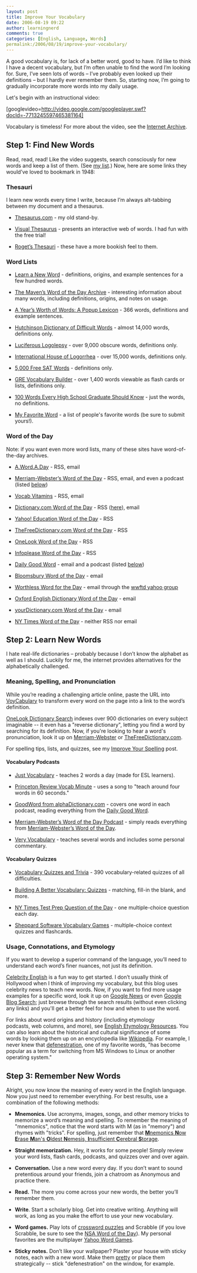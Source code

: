 ```yaml
---
layout: post
title: Improve Your Vocabulary
date: 2006-08-19 09:22
author: learningnerd
comments: true
categories: [English, Language, Words]
permalink:/2006/08/19/improve-your-vocabulary/
---
```

A good vocabulary is, for lack of a better word, good to have. I’d like to think I have a decent vocabulary, but I’m often unable to find the word I’m looking for. Sure, I’ve seen lots of words – I’ve probably even looked up their definitions – but I hardly ever remember them. So, starting now, I’m going to gradually incorporate more words into my daily usage.

Let's begin with an instructional video:

[googlevideo=http://video.google.com/googleplayer.swf?docId=-7713245597465381164]

Vocabulary is timeless! For more about the video, see the <a target="_blank" href="http://www.archive.org/details/BuildYou1948" title="Build Your Vocabulary (1948) by Coronet Instructional Films">Internet Archive</a>.
<h2>Step 1: Find New Words</h2>
Read, read, read! Like the video suggests, search consciously for new words and keep a list of them. (See <a href="https://learningnerd.wordpress.com/2006/08/21/learningnerds-list-of-words/" title="LearningNerd's List of Words">my list</a>.) Now, here are some links they would’ve loved to bookmark in 1948:
<h3>Thesauri</h3>
I learn new words every time I write, because I’m always alt-tabbing between my document and a thesaurus.
<ul>
	<li><a target="_blank" href="http://thesaurus.reference.com">Thesaurus.com</a> - my old stand-by.</li>
</ul>
<ul>
	<li><a target="_blank" href="http://www.visualthesaurus.com">Visual Thesaurus</a> - presents an interactive web of words. I had fun with the free trial!</li>
</ul>
<ul>
	<li><a target="_blank" href="http://www.bartleby.com/thesauri/">Roget’s Thesauri</a> - these have a more bookish feel to them.</li>
</ul>
<h3>Word Lists</h3>
<ul>
	<li><a target="_blank" href="http://www.marthabarnette.com/learn.html">Learn a New Word</a> - definitions, origins, and example sentences for a few hundred words.</li>
</ul>
<ul>
	<li><a target="_blank" href="http://www.randomhouse.com/wotd/index.pperl?action=dly__alph_arc&amp;fn=word">The Maven’s Word of the Day Archive</a> - interesting information about many words, including definitions, origins, and notes on usage.</li>
</ul>
<ul>
	<li><a target="_blank" href="http://grammar.ccc.commnet.edu/grammar/definition_list.htm">A Year’s Worth of Words: A Popup Lexicon</a> - 366 words, definitions and example sentences.</li>
</ul>
<ul>
	<li><a target="_blank" href="http://www.tiscali.co.uk/reference/dictionaries/difficultwords/">Hutchinson Dictionary of Difficult Words</a> - almost 14,000 words, definitions only.</li>
</ul>
<ul>
	<li><a target="_blank" href="http://www.kokogiak.com/logolepsy/">Luciferous Logolepsy</a> - over 9,000 obscure words, definitions only.</li>
</ul>
<ul>
	<li><a target="_blank" href="http://phrontistery.info/ihlstart.html">International House of Logorrhea</a> - over 15,000 words, definitions only.</li>
</ul>
<ul>
	<li><a target="_blank" href="http://www.freevocabulary.com">5,000 Free SAT Words</a> - definitions only.</li>
</ul>
<ul>
	<li><a target="_blank" href="http://www.soundkeepers.com/GRE/">GRE Vocabulary Builder</a> - over 1,400 words viewable as flash cards or lists, definitions only.</li>
</ul>
<ul>
	<li><a target="_blank" href="http://www.houghtonmifflinbooks.com/booksellers/press_release/100words/">100 Words Every High School Graduate Should Know</a> - just the words, no definitions.</li>
</ul>
<ul>
	<li><a target="_blank" href="http://www.myfavoriteword.com/">My Favorite Word</a> - a list of people's favorite words (be sure to submit yours!).</li>
</ul>
<h3>Word of the Day</h3>
Note: if you want even more word lists, many of these sites have word-of-the-day archives.
<ul>
	<li><a target="_blank" href="http://wordsmith.org/words/today.html">A.Word.A.Day</a> - RSS, email</li>
</ul>
<ul>
	<li><a target="_blank" href="http://www.m-w.com/cgi-bin/mwwod.pl">Merriam-Webster’s Word of the Day</a> - RSS, email, and even a podcast (listed <a href="#podcasts">below</a>)</li>
</ul>
<ul>
	<li><a target="_blank" href="http://www.vocabvitamins.com">Vocab Vitamins</a> - RSS, email</li>
</ul>
<ul>
	<li><a target="_blank" href="http://dictionary.reference.com/wordoftheday/">Dictionary.com Word of the Day</a> - RSS (<a target="_blank" href="http://dictionary.reference.com/help/linking/wordoftheday-expert.html" title="Put the Dictionary.com Word of the Day on Your Webpage">here</a>), email</li>
</ul>
<ul>
	<li><a target="_blank" href="http://education.yahoo.com/college/wotd/">Yahoo! Education Word of the Day</a> - RSS</li>
</ul>
<ul>
	<li><a target="_blank" href="http://www.thefreedictionary.com/_/WoD/rss.aspx">TheFreeDictionary.com Word of the Day</a> - RSS</li>
</ul>
<ul>
	<li><a target="_blank" href="http://www.onelook.com/wotd.shtml">OneLook Word of the Day</a> - RSS</li>
</ul>
<ul>
	<li><a target="_blank" href="http://www.infoplease.com/wordoftheday">Infoplease Word of the Day</a> - RSS</li>
</ul>
<ul>
	<li><a target="_blank" href="http://www.alphadictionary.com/goodword/today">Daily Good Word</a> - email and a podcast (listed <a href="#podcasts">below</a>)</li>
</ul>
<ul>
	<li><a target="_blank" href="http://www.bloomsburymagazine.com/Wordoftheday/Wordoftheday.asp">Bloomsbury Word of the Day</a> - email</li>
</ul>
<ul>
	<li><a target="_blank" href="http://home.comcast.net/~wwftd/">Worthless Word for the Day</a> - email through the <a target="_blank" href="http://groups.yahoo.com/group/wwftd/">wwftd yahoo group</a></li>
</ul>
<ul>
	<li><a target="_blank" href="http://oed.com/cgi/display/wotd">Oxford English Dictionary Word of the Day</a> - email</li>
</ul>
<ul>
	<li><a target="_blank" href="http://www.yourdictionary.com/wotd/todays.pl">yourDictionary.com Word of the Day</a> - email</li>
</ul>
<ul>
	<li><a target="_blank" href="http://www.nytimes.com/learning/students/wordofday/">NY Times Word of the Day</a> - neither RSS nor email</li>
</ul>
<h2>Step 2: Learn New Words</h2>
I hate real-life dictionaries – probably because I don’t know the alphabet as well as I should. Luckily for me, the internet provides alternatives for the alphabetically challenged.
<h3>Meaning, Spelling, and Pronunciation</h3>
While you’re reading a challenging article online, paste the URL into <a target="_blank" href="http://www.voycabulary.com">VoyCabulary</a> to transform every word on the page into a link to the word’s definition.

<a target="_blank" href="http://www.onelook.com">OneLook Dictionary Search</a> indexes over 900 dictionaries on every subject imaginable -- it even has a "reverse dictionary", letting you find a word by searching for its definition. Now, if you're looking to hear a word's pronunciation, look it up on <a target="_blank" href="http://www.m-w.com">Merriam-Webster</a> or <a target="_blank" href="http://www.thefreedictionary.com">TheFreeDictionary.com</a>.

For spelling tips, lists, and quizzes, see my <a href="http://learningnerd.wordpress.com/2006/08/23/improve-your-spelling/">Improve Your Spelling</a> post.
<h4><a name="podcasts" title="podcasts"></a>Vocabulary Podcasts</h4>
<ul>
	<li><a target="_blank" href="http://www.justvocabulary.com">Just Vocabulary</a> - teaches 2 words a day (made for ESL learners).</li>
</ul>
<ul>
	<li><a target="_blank" href="http://www.princetonreview.com/vocabminute/default.asp">Princeton Review Vocab Minute</a> - uses a song to "teach around four words in 60 seconds."</li>
</ul>
<ul>
	<li><a target="_blank" href="http://www.alphadictionary.com/podcasts/">GoodWord from alphaDictionary.com</a> - covers one word in each podcast, reading everything from the <a target="_blank" href="http://www.alphadictionary.com/goodword/today">Daily Good Word</a>.</li>
</ul>
<ul>
	<li><a target="_blank" href="http://www.odeo.com/channel/112126/view/1">Merriam-Webster’s Word of the Day Podcast</a> - simply reads everything from <a target="_blank" href="http://www.m-w.com/cgi-bin/mwwod.pl">Merriam-Webster’s Word of the Day</a>.</li>
</ul>
<ul>
	<li><a target="_blank" href="http://www.podcast.net/show/84076">Very Vocabulary</a> - teaches several words and includes some personal commentary.</li>
</ul>
<h4>Vocabulary Quizzes</h4>
<ul>
	<li><a target="_blank" href="http://www.funtrivia.com/quizzes/humanities/english/vocabulary.html">Vocabulary Quizzes and Trivia</a> - 390 vocabulary-related quizzes of all difficulties.</li>
</ul>
<ul>
	<li><a target="_blank" href="http://grammar.ccc.commnet.edu/grammar/vocabulary.htm#quizzes">Building A Better Vocabulary: Quizzes</a> - matching, fill-in the blank, and more.</li>
</ul>
<ul>
	<li><a target="_blank" href="http://www.nytimes.com/learning/students/satofday/index.html">NY Times Test Prep Question of the Day</a> - one multiple-choice question each day.</li>
</ul>
<ul>
	<li><a target="_blank" href="http://www.sheppardsoftware.com/web_games_menu.htm#Vocabulary">Sheppard Software Vocabulary Games</a> - multiple-choice context quizzes and flashcards.</li>
</ul>
<h3>Usage, Connotations, and Etymology</h3>
If you want to develop a superior command of the language, you’ll need to understand each word’s finer nuances, not just its definition.<strong> </strong>

<a target="_blank" href="http://www.celebrityenglish.com/vocab/">Celebrity English</a> is a fun way to get started. I don’t usually think of Hollywood when I think of improving my vocabulary, but this blog uses celebrity news to teach new words. Now, if you want to find more usage examples for a specific word, look it up on <a target="_blank" href="http://news.google.com">Google News</a> or even <a target="_blank" href="http://blogsearch.google.com">Google Blog Search</a>; just browse through the search results (without even clicking any links) and you'll get a better feel for how and when to use the word.

For links about word origins and history (including etymology podcasts, web columns, and more), see <a href="http://learningnerd.wordpress.com/2006/08/27/english-etymology/">English Etymology Resources</a>. You can also learn about the historical and cultural significance of some words by looking them up on an encyclopedia like <a target="_blank" href="http://en.wikipedia.org">Wikipedia</a>. For example, I never knew that <a target="_blank" href="http://en.wikipedia.org/wiki/Defenestration">defenestration</a>, one of my favorite words, "has become popular as a term for switching from MS Windows to Linux or another operating system."
<h2><a name="remember" title="remember"></a>Step 3: Remember New Words</h2>
Alright, you now know the meaning of every word in the English language. Now you just need to remember everything. For best results, use a combination of the following methods:
<ul>
	<li><strong>Mnemonics.</strong> Use acronyms, images, songs, and other memory tricks to memorize a word’s meaning and spelling. To remember the meaning of "mnemonics", notice that the word starts with M (as in "memory") and rhymes with "tricks". For spelling, just remember that <a target="_blank" href="http://en.wikiquote.org/wiki/English_mnemonics#Language" title="English Mnemonics on Wikiquote"><strong>M</strong>nemonics <strong>N</strong>ow <strong>E</strong>rase <strong>M</strong>an's <strong>O</strong>ldest <strong>N</strong>emesis, <strong>I</strong>nsufficient <strong>C</strong>erebral <strong>S</strong>torage</a>.</li>
</ul>
<ul>
	<li><strong>Straight memorization.</strong> Hey, it works for some people! Simply review your word lists, flash cards, podcasts, and quizzes over and over again.<strong> </strong></li>
</ul>
<ul>
	<li><strong>Conversation.</strong> Use a new word every day. If you don’t want to sound pretentious around your friends, join a chatroom as Anonymous and practice there.</li>
</ul>
<ul>
	<li><strong>Read.</strong> The more you come across your new words, the better you’ll remember them.</li>
</ul>
<ul>
	<li><strong>Write</strong>. Start a scholarly blog. Get into creative writing. Anything will work, as long as you make the effort to use your new vocabulary.</li>
</ul>
<ul>
	<li><strong>Word games.</strong> Play lots of <a target="_blank" href="http://www.crosswordtournament.com/links/index.htm" title="Crossword Links from the American Crossword Puzzle Tournament">crossword puzzles</a> and Scrabble (if you love Scrabble, be sure to see the <a target="_blank" href="http://www.scrabble-assoc.com/cgi-bin/wotd.pl" title="National Scrabble Association Word of the Day">NSA Word of the Day</a>). My personal favorites are the multiplayer <a target="_blank" href="http://games.yahoo.com/hub/goto?page=gn_word&amp;x=35&amp;y=10">Yahoo Word Games</a>.</li>
</ul>
<ul>
	<li><strong>Sticky notes.</strong> Don’t like your wallpaper? Plaster your house with sticky notes, each with a new word. Make them <a target="_blank" href="http://www.flickr.com/photos/ih8gates/18861172/in/set-444219/" title="Post-it Note Elvis on Flickr">pretty</a> or place them strategically -- stick "defenestration" on the window, for example.</li>
</ul>
